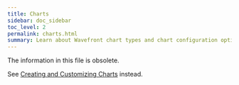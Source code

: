 ```yaml
---
title: Charts
sidebar: doc_sidebar
toc_level: 2
permalink: charts.html
summary: Learn about Wavefront chart types and chart configuration options.
---
```


The information in this file is obsolete.

See [Creating and Customizing Charts](ui_charts.html) instead.
